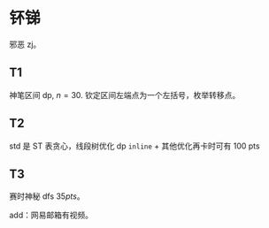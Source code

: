 # 钚锑

邪恶 zj。

## T1

神笔区间 dp, $n=30$. 钦定区间左端点为一个左括号，枚举转移点。

## T2

std 是 ST 表贪心，线段树优化 dp  `inline`  + 其他优化再卡时可有 100 pts

## T3

赛时神秘 dfs $35pts$。

add：网易邮箱有视频。
